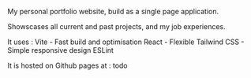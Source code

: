 My personal portfolio website, build as a single page application.

Showscases all current and past projects, and my job experiences.

It uses :
Vite - Fast build and optimisation
React - Flexible
Tailwind CSS - Simple responsive design
ESLint

It is hosted on Github pages at : todo

